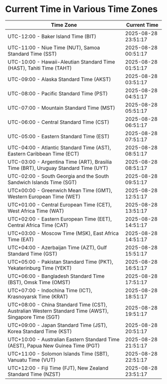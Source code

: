 # Current Time in Various Time Zones

| Time Zone | Current Time |
|-----------|--------------|
| UTC-12:00 - Baker Island Time (BIT) | 2025-08-28 23:51:17 |
| UTC-11:00 - Niue Time (NUT), Samoa Standard Time (SST) | 2025-08-28 00:51:17 |
| UTC-10:00 - Hawaii-Aleutian Standard Time (HAST), Tahiti Time (TAHT) | 2025-08-28 01:51:17 |
| UTC-09:00 - Alaska Standard Time (AKST) | 2025-08-28 03:51:17 |
| UTC-08:00 - Pacific Standard Time (PST) | 2025-08-28 04:51:17 |
| UTC-07:00 - Mountain Standard Time (MST) | 2025-08-28 05:51:17 |
| UTC-06:00 - Central Standard Time (CST) | 2025-08-28 06:51:17 |
| UTC-05:00 - Eastern Standard Time (EST) | 2025-08-28 07:51:17 |
| UTC-04:00 - Atlantic Standard Time (AST), Eastern Caribbean Time (ECT) | 2025-08-28 08:51:17 |
| UTC-03:00 - Argentina Time (ART), Brasília Time (BRT), Uruguay Standard Time (UYT) | 2025-08-28 08:51:17 |
| UTC-02:00 - South Georgia and the South Sandwich Islands Time (SGT) | 2025-08-28 09:51:17 |
| UTC±00:00 - Greenwich Mean Time (GMT), Western European Time (WET) | 2025-08-28 12:51:17 |
| UTC+01:00 - Central European Time (CET), West Africa Time (WAT) | 2025-08-28 13:51:17 |
| UTC+02:00 - Eastern European Time (EET), Central Africa Time (CAT) | 2025-08-28 14:51:17 |
| UTC+03:00 - Moscow Time (MSK), East Africa Time (EAT) | 2025-08-28 14:51:17 |
| UTC+04:00 - Azerbaijan Time (AZT), Gulf Standard Time (GST) | 2025-08-28 15:51:17 |
| UTC+05:00 - Pakistan Standard Time (PKT), Yekaterinburg Time (YEKT) | 2025-08-28 16:51:17 |
| UTC+06:00 - Bangladesh Standard Time (BST), Omsk Time (OMST) | 2025-08-28 17:51:17 |
| UTC+07:00 - Indochina Time (ICT), Krasnoyarsk Time (KRAT) | 2025-08-28 18:51:17 |
| UTC+08:00 - China Standard Time (CST), Australian Western Standard Time (AWST), Singapore Time (SGT) | 2025-08-28 19:51:17 |
| UTC+09:00 - Japan Standard Time (JST), Korea Standard Time (KST) | 2025-08-28 20:51:17 |
| UTC+10:00 - Australian Eastern Standard Time (AEST), Papua New Guinea Time (PGT) | 2025-08-28 21:51:17 |
| UTC+11:00 - Solomon Islands Time (SBT), Vanuatu Time (VUT) | 2025-08-28 22:51:17 |
| UTC+12:00 - Fiji Time (FJT), New Zealand Standard Time (NZST) | 2025-08-28 23:51:17 |
